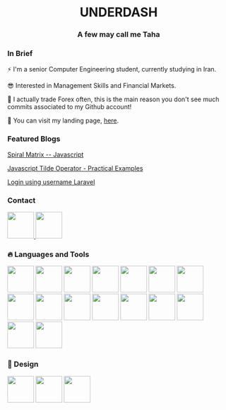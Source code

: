 <h1 align="center">UNDERDASH</h1>
<h3 align="center">
    <strong>A few may call me Taha</strong>
</h3>
<h3>In Brief</h3>
<p>
⚡ I'm a senior Computer Engineering student, currently studying in Iran.

😎 Interested in Management Skills and Financial Markets.

💸 I actually trade Forex often, this is the main reason you don't see much commits associated to my Github account!

🔭 You can visit my landing page, [here](https://underdash.web.app).

</p>
<h3>Featured Blogs</h3>
<p>
    <a href="https://underdash.medium.com/spiral-matrix-javascript-c8aa2bd957e">Spiral Matrix -- Javascript</a>
</p>
<p>
    <a href="https://underdash.medium.com/javascript-tilde-operator-practical-examples-a303e5e4b65e?">Javascript Tilde Operator - Practical Examples</a>
</p>
<p>
    <a href="https://underdash.medium.com/how-to-manually-check-laravels-user-credentials-bd81bd8e7af">Login using username Laravel</a>
</p>
<h3>Contact</h3>
<a href="https://underdash.medium.com">
    <img src="https://www.vectorlogo.zone/logos/whatsapp/whatsapp-tile.svg" width="60" alt="">
</a>
<a href="https://linkedin.com/in/tahashieenavaz">
    <img width="60" src="https://www.vectorlogo.zone/logos/linkedin/linkedin-tile.svg" alt="">
</a>
<h3>🔥 Languages and Tools</h3>
<p>
    <img width="60" src="https://www.vectorlogo.zone/logos/wordpress/wordpress-icon.svg" >
    <img width="60" src="https://www.vectorlogo.zone/logos/github/github-icon.svg" alt="">
    <img width="60" src="https://www.vectorlogo.zone/logos/mariadb/mariadb-icon.svg" alt="">
    <img width="60" src="https://www.vectorlogo.zone/logos/nodejs/nodejs-icon.svg" alt="">
    <img width="60" src="https://www.vectorlogo.zone/logos/reactjs/reactjs-icon.svg" alt="">
    <img width="60" src="https://www.vectorlogo.zone/logos/vuejs/vuejs-icon.svg">
    <img width="60" src="https://cdn.worldvectorlogo.com/logos/laravel-2.svg">
    <!--<img width="60" src="https://www.vectorlogo.zone/logos/golang/golang-icon.svg"> -->
    <img width="60" src="https://www.solidjs.com/assets/logo.123b04bc.svg">
    <img width="60" src="https://pagepro.co/static/img/nextjs-logo-v2-2bd6a1442c.svg">
    <img width="60" src="https://www.vectorlogo.zone/logos/python/python-icon.svg" alt="">    
    <img width="60" src="https://www.vectorlogo.zone/logos/docker/docker-official.svg" alt="">
    <img width="60" src="https://www.vectorlogo.zone/logos/rabbitmq/rabbitmq-icon.svg" alt="">
    <img width="60" src="https://www.vectorlogo.zone/logos/mongodb/mongodb-icon.svg" alt="">
    <img width="60" src="https://upload.wikimedia.org/wikipedia/commons/4/4c/Typescript_logo_2020.svg" alt="">
    <img width="60" src="https://vitejs.dev/logo.svg">
    <img width="60" src="https://www.vectorlogo.zone/logos/firebase/firebase-icon.svg">
</p>
<h3>🎨 Design</h3>
<p>
    <img width="60" src="https://www.vectorlogo.zone/logos/figma/figma-icon.svg">
    <img width="60" src="https://upload.wikimedia.org/wikipedia/commons/thumb/c/c2/Adobe_XD_CC_icon.svg/512px-Adobe_XD_CC_icon.svg.png?20210729021535" alt="">
    <img width="60" src="https://upload.wikimedia.org/wikipedia/commons/thumb/a/af/Adobe_Photoshop_CC_icon.svg/512px-Adobe_Photoshop_CC_icon.svg.png?20200616073617" alt="">
</p>
